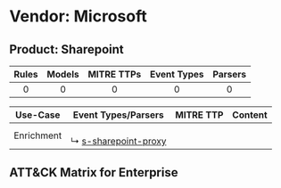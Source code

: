 Vendor: Microsoft
=================
Product: Sharepoint
-------------------
| Rules | Models | MITRE TTPs | Event Types | Parsers |
|:-----:|:------:|:----------:|:-----------:|:-------:|
|   0   |   0    |     0      |      0      |    0    |

|  Use-Case  | Event Types/Parsers                                                           | MITRE TTP | Content                                                 |
|:----------:| ----------------------------------------------------------------------------- | --------- | ------------------------------------------------------- |
| Enrichment |  <br> ↳ [s-sharepoint-proxy](Parsers/parserContent_s-sharepoint-proxy.md)<br> |           | [](Rules_Models/r_m_microsoft_sharepoint_Enrichment.md) |

ATT&CK Matrix for Enterprise
----------------------------
